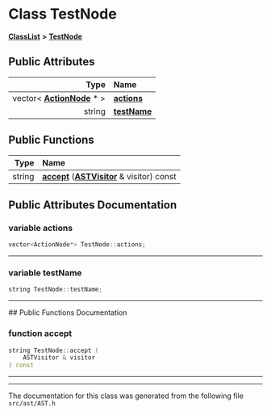 

# Class TestNode



[**ClassList**](annotated.md) **>** [**TestNode**](classTestNode.md)


























## Public Attributes

| Type | Name |
| ---: | :--- |
|  vector&lt; [**ActionNode**](classActionNode.md) \* &gt; | [**actions**](#variable-actions)  <br> |
|  string | [**testName**](#variable-testname)  <br> |
















## Public Functions

| Type | Name |
| ---: | :--- |
|  string | [**accept**](#function-accept) ([**ASTVisitor**](classASTVisitor.md) & visitor) const<br> |




























## Public Attributes Documentation




### variable actions 

```C++
vector<ActionNode*> TestNode::actions;
```




<hr>



### variable testName 

```C++
string TestNode::testName;
```




<hr>
## Public Functions Documentation




### function accept 

```C++
string TestNode::accept (
    ASTVisitor & visitor
) const
```




<hr>

------------------------------
The documentation for this class was generated from the following file `src/ast/AST.h`

